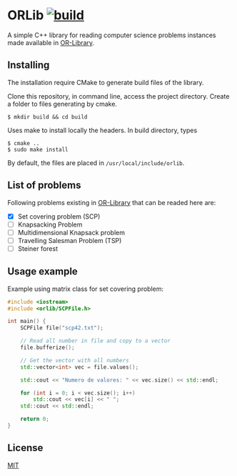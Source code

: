 # ORLib [![build](https://travis-ci.org/pinho/orlib.svg?branch=master)](https://travis-ci.org/pinho/orlib)

A simple C++ library for reading computer science problems instances made
available in [OR-Library](http://people.brunel.ac.uk/~mastjjb/jeb/info.html).


## Installing

The installation require CMake to generate build files of the library.

Clone this repository, in command line, access the project directory.
Create a folder to files generating by cmake.

```
$ mkdir build && cd build
```

Uses make to install locally the headers.
In build directory, types

```
$ cmake ..
$ sudo make install
```

By default, the files are placed in `/usr/local/include/orlib`.


## List of problems

Following problems existing in
[OR-Library](http://people.brunel.ac.uk/~mastjjb/jeb/info.html)
that can be readed here are:

- [X] Set covering problem (SCP)
- [ ] Knapsacking Problem
- [ ] Multidimensional Knapsack problem
- [ ] Travelling Salesman Problem (TSP)
- [ ] Steiner forest

## Usage example

Example using matrix class for set covering problem:

```c++
#include <iostream>
#include <orlib/SCPFile.h>

int main() {
    SCPFile file("scp42.txt");

    // Read all number in file and copy to a vector
    file.bufferize();

    // Get the vector with all numbers
    std::vector<int> vec = file.values();

    std::cout << "Numero de valores: " << vec.size() << std::endl;

    for (int i = 0; i < vec.size(); i++)
	    std::cout << vec[i] << " ";
    std::cout << std::endl;

    return 0;
}
```

## License

[MIT](https://opensource.org/licenses/MIT)
